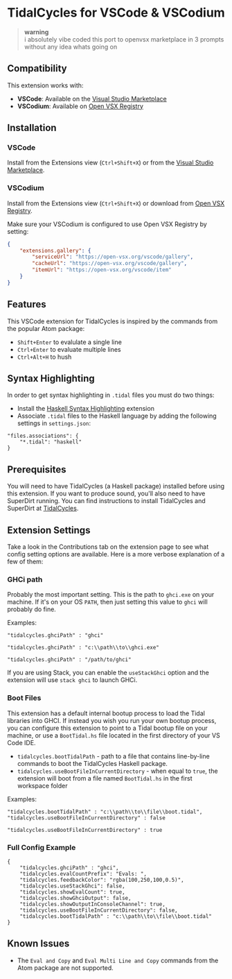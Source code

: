 # TidalCycles for VSCode & VSCodium
> **warning**  
i absolutely vibe coded this port to openvsx marketplace in 3 prompts without any idea whats going on

## Compatibility

This extension works with:
- **VSCode**: Available on the [Visual Studio Marketplace](https://marketplace.visualstudio.com/)
- **VSCodium**: Available on [Open VSX Registry](https://open-vsx.org/)

## Installation

### VSCode
Install from the Extensions view (`Ctrl+Shift+X`) or from the [Visual Studio Marketplace](https://marketplace.visualstudio.com/).

### VSCodium
Install from the Extensions view (`Ctrl+Shift+X`) or download from [Open VSX Registry](https://open-vsx.org/). 

Make sure your VSCodium is configured to use Open VSX Registry by setting:
```json
{
    "extensions.gallery": {
        "serviceUrl": "https://open-vsx.org/vscode/gallery",
        "cacheUrl": "https://open-vsx.org/vscode/gallery",
        "itemUrl": "https://open-vsx.org/vscode/item"
    }
}
```

## Features

This VSCode extension for TidalCycles is inspired by the commands from the popular Atom package:

- `Shift+Enter` to evalulate a single line
- `Ctrl+Enter` to evaluate multiple lines
- `Ctrl+Alt+H` to hush

## Syntax Highlighting

In order to get syntax highlighting in `.tidal` files you must do
two things:

- Install the [Haskell Syntax Highlighting](https://marketplace.visualstudio.com/items?itemName=justusadam.language-haskell) extension
- Associate `.tidal` files to the Haskell language by adding the following 
settings in `settings.json`:

```
"files.associations": {
    "*.tidal": "haskell"
}
```

## Prerequisites

You will need to have TidalCycles (a Haskell package) installed before
using this extension. If you want to produce sound, you'll also
need to have SuperDirt running. You can find instructions to install
TidalCycles and SuperDirt at [TidalCycles](https://tidalcycles.org).

## Extension Settings

Take a look in the Contributions tab on the extension page to see what config setting options are available. Here is
a more verbose explanation of a few of them:

### GHCi path

Probably the most important setting. This is the path to `ghci.exe` on your machine. 
If it's on your OS `PATH`, then just setting this value to `ghci` will probably do fine.

Examples:

`"tidalcycles.ghciPath" : "ghci"`

`"tidalcycles.ghciPath" : "c:\\path\\to\\ghci.exe"`

`"tidalcycles.ghciPath" : "/path/to/ghci"`

If you are using Stack, you can enable the `useStackGhci` option and the extension will use `stack ghci` to launch GHCi.

### Boot Files

This extension has a default internal bootup process to load the Tidal libraries into GHCI.
If instead you wish you run your own bootup process, you can configure this extension to point
to a Tidal bootup file on your machine, or use a `BootTidal.hs` file located in the first directory
of your VS Code IDE.

* `tidalcycles.bootTidalPath` - path to a file that contains line-by-line commands to boot the TidalCycles Haskell package.
* `tidalcycles.useBootFileInCurrentDirectory` - when equal to `true`, the extension will boot from a file named `BootTidal.hs` in the first workspace folder

Examples:

```
"tidalcycles.bootTidalPath" : "c:\\path\\to\\file\\boot.tidal",
"tidalcycles.useBootFileInCurrentDirectory" : false
```

```
"tidalcycles.useBootFileInCurrentDirectory" : true
```

### Full Config Example

```
{
    "tidalcycles.ghciPath" : "ghci",
    "tidalcycles.evalCountPrefix": "Evals: ",
    "tidalcycles.feedbackColor": "rgba(100,250,100,0.5)",
    "tidalcycles.useStackGhci": false,
    "tidalcycles.showEvalCount": true,
    "tidalcycles.showGhciOutput": false,
    "tidalcycles.showOutputInConsoleChannel": true,
    "tidalcycles.useBootFileInCurrentDirectory": false,
    "tidalcycles.bootTidalPath" : "c:\\path\\to\\file\\boot.tidal"
}
```

## Known Issues

- The `Eval and Copy` and `Eval Multi Line and Copy` commands from the Atom package are not supported.